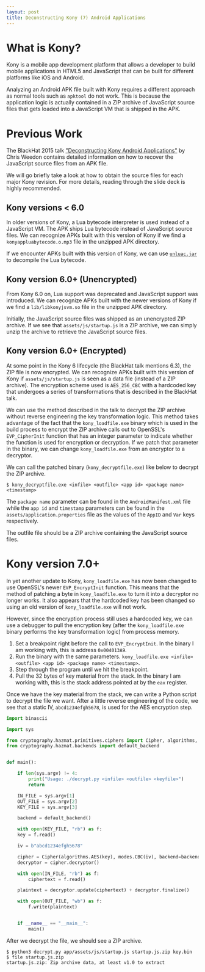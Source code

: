```yaml
---
layout: post
title: Deconstructing Kony (7) Android Applications
---
```


# What is Kony?

Kony is a mobile app development platform that allows a developer to build
mobile applications in HTML5 and JavaScript that can be built for different
platforms like iOS and Android.

Analyzing an Android APK file built with Kony requires a different approach as
normal tools such as `apktool` do not work. This is because the application
logic is actually contained in a ZIP archive of JavaScript source files that
gets loaded into a JavaScript VM that is shipped in the APK.

# Previous Work

The BlackHat 2015 talk
["Deconstructing Kony Android Applications"][kony-blackhat] by Chris Weedon
contains detailed information on how to recover the JavaScript source files
from an APK file.

We will go briefly take a look at how to obtain the source files for each major
Kony revision. For more details, reading through the slide deck is highly
recommended.

## Kony versions < 6.0

In older versions of Kony, a Lua bytecode interpreter is used instead of a
JavaScript VM. The APK ships Lua bytecode instead of JavaScript source files.
We can recognize APKs built with this version of Kony if we find a
`konyappluabytecode.o.mp3` file in the unzipped APK directory.

If we encounter APKs built with this version of Kony, we can use
[`unluac.jar`][unluac] to decompile the Lua bytecode.

## Kony version 6.0+ (Unencrypted)

From Kony 6.0 on, Lua support was deprecated and JavaScript support was
introduced. We can recognize APKs built with the newer versions of Kony if we
find a `lib/libkonyjsvm.so` file in the unzipped APK directory.

Initially, the JavaScript source files was shipped as an unencrypted ZIP
archive. If we see that `assets/js/startup.js` is a ZIP archive, we can simply
unzip the archive to retrieve the JavaScript source files.

## Kony version 6.0+ (Encrypted)

At some point in the Kony 6 lifecycle (the BlackHat talk mentions 6.3), the
ZIP file is now encrypted. We can recognize APKs built with this version of
Kony if `assets/js/startup.js` is seen as a data file (instead of a ZIP
archive). The encryption scheme used is `AES_256_CBC` with a hardcoded key
that undergoes a series of transformations that is described in the BlackHat
talk.

We can use the method described in the talk to decrypt the ZIP archive without
reverse engineering the key transformation logic. This method takes advantage
of the fact that the `kony_loadfile.exe` binary which is used in the build
process to encrypt the ZIP archive calls out to OpenSSL's `EVP_CipherInit`
function that has an integer parameter to indicate whether the function is
used for encryption or decryption. If we patch that parameter in the binary,
we can change `kony_loadfile.exe` from an encryptor to a decryptor.

We can call the patched binary (`kony_decryptfile.exe`) like below to decrypt
the ZIP archive.

```shell
$ kony_decryptfile.exe <infile> <outfile> <app id> <package name> <timestamp>
```

The `package name` parameter can be found in the `AndroidManifest.xml` file
while the `app id` and `timestamp` parameters can be found in the
`assets/application.properties` file as the values of the `AppID` and `Var`
keys respectively.

The outfile file should be a ZIP archive containing the JavaScript source
files.

# Kony version 7.0+

In yet another update to Kony, `kony_loadfile.exe` has now been changed to use
OpenSSL's newer `EVP_EncryptInit` function. This means that the method of
patching a byte in `kony_loadfile.exe` to turn it into a decryptor no longer
works. It also appears that the hardcoded key has been changed so using an old
version of `kony_loadfile.exe` will not work.

However, since the encryption process still uses a hardcoded key, we can use
a debugger to pull the encryption key (after the `kony_loadfile.exe` binary
performs the key transformation logic) from process memory.

1. Set a breakpoint right before the call to `EVP_EncryptInit`. In the binary
I am working with, this is address `0x004013A9`.
2. Run the binary with the same parameters. `kony_loadfile.exe <infile> <outfile> <app id> <package name> <timestamp>`.
3. Step through the program until we hit the breakpoint.
4. Pull the 32 bytes of key material from the stack. In the binary I am working with, this is the stack address pointed at by the `eax` register.

Once we have the key material from the stack, we can write a Python script to
decrypt the file we want. After a little reverse engineering of the code, we
see that a static IV, `abcd1234efgh5678`, is used for the AES encryption step.

```python
import binascii

import sys

from cryptography.hazmat.primitives.ciphers import Cipher, algorithms, modes
from cryptography.hazmat.backends import default_backend


def main():

    if len(sys.argv) != 4:
        print("Usage: ./decrypt.py <infile> <outfile> <keyfile>")
        return

    IN_FILE = sys.argv[1]
    OUT_FILE = sys.argv[2]
    KEY_FILE = sys.argv[3]

    backend = default_backend()

    with open(KEY_FILE, "rb") as f:
    key = f.read()

    iv = b"abcd1234efgh5678"

    cipher = Cipher(algorithms.AES(key), modes.CBC(iv), backend=backend)
    decryptor = cipher.decryptor()

    with open(IN_FILE, "rb") as f:
        ciphertext = f.read()

    plaintext = decryptor.update(ciphertext) + decryptor.finalize()

    with open(OUT_FILE, "wb") as f:
        f.write(plaintext)


    if __name__ == "__main__":
        main()
```

After we decrypt the file, we should see a ZIP archive.

```shell
$ python3 decrypt.py app/assets/js/startup.js startup.js.zip key.bin
$ file startup.js.zip
startup.js.zip: Zip archive data, at least v1.0 to extract
```

[kony-blackhat]: https://www.blackhat.com/docs/ldn-15/materials/london-15-Weedon-Deconstructing-Kony-Android-Apps.pdf
[unluac]: http://hg.code.sf.net/p/unluac/hgcode
